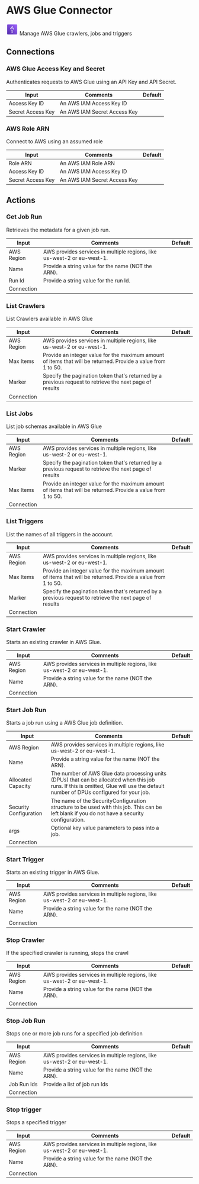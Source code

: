 # AWS Glue Connector

![AWS Glue](./assets/aws-glue.png#connector-icon)
Manage AWS Glue crawlers, jobs and triggers

## Connections

### AWS Glue Access Key and Secret

Authenticates requests to AWS Glue using an API Key and API Secret.

| Input             | Comments                     | Default |
| ----------------- | ---------------------------- | ------- |
| Access Key ID     | An AWS IAM Access Key ID     |         |
| Secret Access Key | An AWS IAM Secret Access Key |         |

### AWS Role ARN

Connect to AWS using an assumed role

| Input             | Comments                     | Default |
| ----------------- | ---------------------------- | ------- |
| Role ARN          | An AWS IAM Role ARN          |         |
| Access Key ID     | An AWS IAM Access Key ID     |         |
| Secret Access Key | An AWS IAM Secret Access Key |         |

## Actions

### Get Job Run

Retrieves the metadata for a given job run.

| Input      | Comments                                                                | Default |
| ---------- | ----------------------------------------------------------------------- | ------- |
| AWS Region | AWS provides services in multiple regions, like us-west-2 or eu-west-1. |         |
| Name       | Provide a string value for the name (NOT the ARN).                      |         |
| Run Id     | Provide a string value for the run Id.                                  |         |
| Connection |                                                                         |         |

### List Crawlers

List Crawlers available in AWS Glue

| Input      | Comments                                                                                                      | Default |
| ---------- | ------------------------------------------------------------------------------------------------------------- | ------- |
| AWS Region | AWS provides services in multiple regions, like us-west-2 or eu-west-1.                                       |         |
| Max Items  | Provide an integer value for the maximum amount of items that will be returned. Provide a value from 1 to 50. |         |
| Marker     | Specify the pagination token that's returned by a previous request to retrieve the next page of results       |         |
| Connection |                                                                                                               |         |

### List Jobs

List job schemas available in AWS Glue

| Input      | Comments                                                                                                      | Default |
| ---------- | ------------------------------------------------------------------------------------------------------------- | ------- |
| AWS Region | AWS provides services in multiple regions, like us-west-2 or eu-west-1.                                       |         |
| Marker     | Specify the pagination token that's returned by a previous request to retrieve the next page of results       |         |
| Max Items  | Provide an integer value for the maximum amount of items that will be returned. Provide a value from 1 to 50. |         |
| Connection |                                                                                                               |         |

### List Triggers

List the names of all triggers in the account.

| Input      | Comments                                                                                                      | Default |
| ---------- | ------------------------------------------------------------------------------------------------------------- | ------- |
| AWS Region | AWS provides services in multiple regions, like us-west-2 or eu-west-1.                                       |         |
| Max Items  | Provide an integer value for the maximum amount of items that will be returned. Provide a value from 1 to 50. |         |
| Marker     | Specify the pagination token that's returned by a previous request to retrieve the next page of results       |         |
| Connection |                                                                                                               |         |

### Start Crawler

Starts an existing crawler in AWS Glue.

| Input      | Comments                                                                | Default |
| ---------- | ----------------------------------------------------------------------- | ------- |
| AWS Region | AWS provides services in multiple regions, like us-west-2 or eu-west-1. |         |
| Name       | Provide a string value for the name (NOT the ARN).                      |         |
| Connection |                                                                         |         |

### Start Job Run

Starts a job run using a AWS Glue job definition.

| Input                  | Comments                                                                                                                                                                            | Default |
| ---------------------- | ----------------------------------------------------------------------------------------------------------------------------------------------------------------------------------- | ------- |
| AWS Region             | AWS provides services in multiple regions, like us-west-2 or eu-west-1.                                                                                                             |         |
| Name                   | Provide a string value for the name (NOT the ARN).                                                                                                                                  |         |
| Allocated Capacity     | The number of AWS Glue data processing units (DPUs) that can be allocated when this job runs. If this is omitted, Glue will use the default number of DPUs configured for your job. |         |
| Security Configuration | The name of the SecurityConfiguration structure to be used with this job. This can be left blank if you do not have a security configuration.                                       |         |
| args                   | Optional key value parameters to pass into a job.                                                                                                                                   |         |
| Connection             |                                                                                                                                                                                     |         |

### Start Trigger

Starts an existing trigger in AWS Glue.

| Input      | Comments                                                                | Default |
| ---------- | ----------------------------------------------------------------------- | ------- |
| AWS Region | AWS provides services in multiple regions, like us-west-2 or eu-west-1. |         |
| Name       | Provide a string value for the name (NOT the ARN).                      |         |
| Connection |                                                                         |         |

### Stop Crawler

If the specified crawler is running, stops the crawl

| Input      | Comments                                                                | Default |
| ---------- | ----------------------------------------------------------------------- | ------- |
| AWS Region | AWS provides services in multiple regions, like us-west-2 or eu-west-1. |         |
| Name       | Provide a string value for the name (NOT the ARN).                      |         |
| Connection |                                                                         |         |

### Stop Job Run

Stops one or more job runs for a specified job definition

| Input       | Comments                                                                | Default |
| ----------- | ----------------------------------------------------------------------- | ------- |
| AWS Region  | AWS provides services in multiple regions, like us-west-2 or eu-west-1. |         |
| Name        | Provide a string value for the name (NOT the ARN).                      |         |
| Job Run Ids | Provide a list of job run Ids                                           |         |
| Connection  |                                                                         |         |

### Stop trigger

Stops a specified trigger

| Input      | Comments                                                                | Default |
| ---------- | ----------------------------------------------------------------------- | ------- |
| AWS Region | AWS provides services in multiple regions, like us-west-2 or eu-west-1. |         |
| Name       | Provide a string value for the name (NOT the ARN).                      |         |
| Connection |                                                                         |         |
